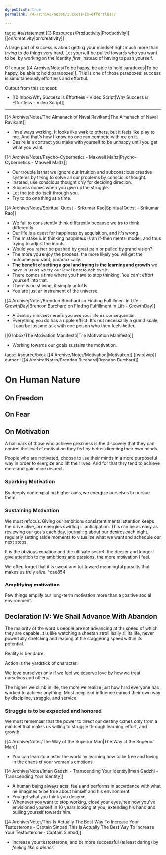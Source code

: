 ```yaml
---
dg-publish: true
permalink: /4-archive/notes/success-is-effortless/

---
```


tags:: #a/statement [[3 Resources/Productivity\|Productivity]] [[on/creativity\|on/creativity]] 

A large part of success is about getting your mindset right much more than *trying* to do things very hard. Let yourself be pulled towards who you want to be, by working on the identity *first*, instead of having to push yourself.

Of course [[4 Archive/Notes/To be happy, be able to hold paradoxes\|To be happy, be able to hold paradoxes]]. This is one of those paradoxes: success is simultaneously effortless and effortful.

Output from this concept:
- [[0 Inbox/Why Success is Effortless - Video Script\|Why Success is Effortless - Video Script]]

***

[[4 Archive/Notes/The Almanack of Naval Ravikant\|The Almanack of Naval Ravikant]]
- I'm always working. It looks like work to others, but it feels like play to me. And that's how I know no one can compete with me on it.
- Desire is a contract you make with yourself to be unhappy until you get what you want.

[[4 Archive/Notes/Psycho-Cybernetics - Maxwell Maltz\|Psycho-Cybernetics - Maxwell Maltz]]
- Our trouble is that we ignore our intuition and subconscious creative systems by trying to solve all our problems by conscious thought.
- Instead, use conscious thought only for deciding direction.
- Success comes when you give up the struggle.
- Let the job do itself through you.
- Try to do one thing at a time.

[[4 Archive/Notes/Spiritual Quest - Srikumar Rao\|Spiritual Quest - Srikumar Rao]]
- We fail to consistently think differently because we *try* to think differently.
- Our life is a quest for happiness by acquisition, and it's wrong.
- The mistake is in thinking happiness is an if-then mental model, and thus trying to adjust the inputs.
- Would you rather be pushed by great pain or pulled by grand vision?
- The more you enjoy the process, the more likely you will get the outcome you want, paradoxically.
- **The benefit of setting a goal and trying is the learning and growth** we have in us as we try our level best to achieve it.
- There comes a time where you have to stop thinking. You can't effort yourself into that.
- There is no striving, it simply unfolds.
- You are just an instrument of the universe.

[[4 Archive/Notes/Brendon Burchard on Finding Fulfillment in Life - GrowthDay\|Brendon Burchard on Finding Fulfillment in Life - GrowthDay]]
- A destiny mindset means you see your life as consequential.
- Everything you do has a ripple effect. It's not necessarily a grand scale, it can be just one talk with one person who then feels better.

[[0 Inbox/The Motivation Manifesto\|The Motivation Manifesto]]
- Working towards our goals sustains the motivation. 
<div class="transclusion internal-embed is-loaded"><div class="markdown-embed">




tags:: #source/book [[4 Archive/Notes/Motivation\|Motivation]] [[wip\|wip]]
author:: [[4 Archive/Notes/Brendon Burchard\|Brendon Burchard]]

# On Human Nature
## On Freedom
## On Fear
## On Motivation
A hallmark of those who achieve greatness is the discovery that they can control the level of motivation they feel by better directing their own minds.

People who are motivated, choose to use their minds in a more purposeful way in order to energize and lift their lives. And for that they tend to achieve more and gain more respect.

### Sparking Motivation
By deeply contemplating higher aims, we energize ourselves to pursue them.

### Sustaining Motivation
We must refocus. Giving our ambitions consistent mental attention keeps the drive alive, our energies swirling in anticipation. This can be as easy as reviewing our goals each day, journaling about our desires each night, regularly setting aside moments to visualize what we want and schedule our next steps.

It is the obvious equation and the ultimate secret: the deeper and longer I give attention to my ambitions and passions, the more motivation I feel.

We often forget that it is sweat and toil toward meaningful pursuits that makes us truly alive. ^cae854

### Amplifying motivation
Few things amplify our long-term motivation more than a positive social environment.

## Declaration IV: We Shall Advance With Abandon
The majority of the word's people are not advancing at the speed of which they are capable. It is like watching a cheetah stroll lazily all its life, never powerfully stretching and leaping at the staggering speed within its potential.

Reality is bendable.

Action is the yardstick of character.

We love ourselves only if we feel we deserve love by how we treat ourselves and others.

The higher we climb in life, the more we realize just how hard everyone has worked to achieve anything. Most people of influence earned their own way by discipline, struggle, and service.

### Struggle is to be expected and honored
We must remember that the power to direct our destiny comes only from a mindset that makes us willing to struggle through learning, effort, and growth.

</div></div>


[[4 Archive/Notes/The Way of the Superior Man\|The Way of the Superior Man]]
- You can learn to master the world by learning how to be free and loving in the chaos of your woman's emotions.

[[4 Archive/Notes/Iman Gadzhi - Transcending Your Identity\|Iman Gadzhi - Transcending Your Identity]]
- A human being always acts, feels and performs in accordance with what he imagines to be true about himself and his environment.
- You get what you think you deserve.
- Whenever you want to stop working, close your eyes, see how you've envisioned yourself in 10 years looking at you, extending his hand and pulling yourself towards him.

[[4 Archive/Notes/This Is Actually The Best Way To Increase Your Testosterone - Captain Sinbad\|This Is Actually The Best Way To Increase Your Testosterone - Captain Sinbad]]
- Increase your testosterone, and be more successful (at least daring) by *feeling like a winner*.